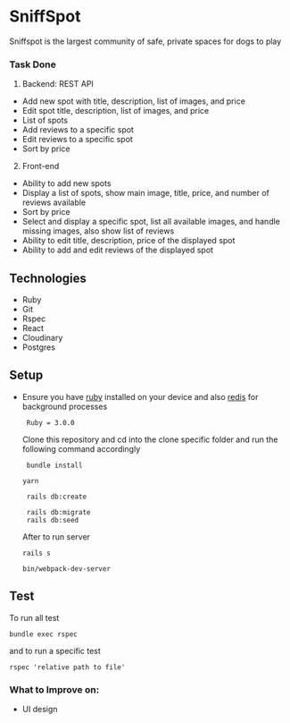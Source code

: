 # SniffSpot

Sniffspot is the largest community of safe, private spaces for dogs to play

### Task Done
1. Backend:
 REST API
  - Add new spot with title, description, list of images, and
  price
  - Edit spot title, description, list of images, and price
  - List of spots
  - Add reviews to a specific spot
  - Edit reviews to a specific spot
  - Sort by price

2. Front-end
  - Ability to add new spots
  - Display a list of spots, show main image, title, price, and number of reviews available
  - Sort by price
  - Select and display a specific spot, list all available images, and handle missing images, also show list of reviews
  - Ability to edit title, description, price of the displayed spot
  - Ability to add and edit reviews of the displayed spot

## Technologies
  * Ruby
  * Git
  * Rspec
  * React
  * Cloudinary
  * Postgres

## Setup
- Ensure you have [ruby](https://rvm.io/rvm/install) installed on your device and also [redis](https://phoenixnap.com/kb/install-redis-on-mac) for background processes

  ```
   Ruby = 3.0.0
  ```

  Clone this repository and cd into the clone specific folder and run the following command 
  accordingly

  ```
   bundle install
  ```

  ```
  yarn
  ```

  ```
   rails db:create 
  ```

  ```
   rails db:migrate
   rails db:seed
  ```

  After to run server

  ```
  rails s
  ```

  ```
  bin/webpack-dev-server
  ```

## Test 
To run all test
```
bundle exec rspec 
```

and to run a specific test 
 ```
 rspec 'relative path to file'
 ```

### What to Improve on:

- UI design
